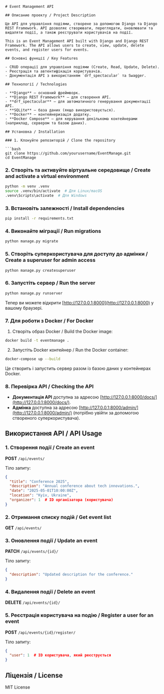 ```
# Event Management API

## Описание проекту / Project Description

Це API для управління подіями, створене за допомогою Django та Django REST Framework. API дозволяє створювати, переглядати, оновлювати та видаляти події, а також реєструвати користувачів на події.

This is an Event Management API built with Django and Django REST Framework. The API allows users to create, view, update, delete events, and register users for events.

## Основні функції / Key Features

- CRUD операції для управління подіями (Create, Read, Update, Delete).
- Реєстрація та автентифікація користувачів.
- Документація API з використанням `drf_spectacular` та Swagger.

## Технології / Technologies

- **Django** — основний фреймворк.
- **Django REST Framework** — для створення API.
- **drf_spectacular** — для автоматичного генерування документації API.
- **SQLite** — база даних (якщо використовується).
- **Docker** — контейнеризація додатку.
- **Docker Compose** — для керування декількома контейнерами (наприклад, сервером та базою даних).

## Установка / Installation

### 1. Клонуйте репозиторій / Clone the repository

```bash
git clone https://github.com/yourusername/EventManage.git
cd EventManage
```

### 2. Створіть та активуйте віртуальне середовище / Create and activate a virtual environment

```bash
python -m venv .venv
source .venv/bin/activate  # Для Linux/macOS
.venv\Scripts\activate  # Для Windows
```

### 3. Встановіть залежності / Install dependencies

```bash
pip install -r requirements.txt
```

### 4. Виконайте міграції / Run migrations

```bash
python manage.py migrate
```

### 5. Створіть суперкористувача для доступу до адмінки / Create a superuser for admin access

```bash
python manage.py createsuperuser
```

### 6. Запустіть сервер / Run the server

```bash
python manage.py runserver
```

Тепер ви можете відкрити [http://127.0.0.1:8000](http://127.0.0.1:8000) у вашому браузері.

### 7. Для роботи з Docker / For Docker

1. Створіть образ Docker / Build the Docker image:

```bash
docker build -t eventmanage .
```

2. Запустіть Docker контейнер / Run the Docker container:

```bash
docker-compose up --build
```

Це створить і запустить сервер разом із базою даних у контейнерах Docker. 

### 8. Перевірка API / Checking the API

- **Документація API** доступна за адресою [http://127.0.0.1:8000/docs/](http://127.0.0.1:8000/docs/).
- **Адмінка** доступна за адресою [http://127.0.0.1:8000/admin/](http://127.0.0.1:8000/admin/) (потрібно увійти за допомогою створеного суперкористувача).

## Використання API / API Usage

### 1. Створення події / Create an event

**POST** `/api/events/`

Тіло запиту:

```json
{
  "title": "Conference 2025",
  "description": "Annual conference about tech innovations.",
  "date": "2025-05-01T10:00:00Z",
  "location": "Kyiv, Ukraine",
  "organizer": 1  # ID організатора (користувача)
}
```

### 2. Отримання списку подій / Get event list

**GET** `/api/events/`

### 3. Оновлення події / Update an event

**PATCH** `/api/events/{id}/`

Тіло запиту:

```json
{
  "description": "Updated description for the conference."
}
```

### 4. Видалення події / Delete an event

**DELETE** `/api/events/{id}/`

### 5. Реєстрація користувача на подію / Register a user for an event

**POST** `/api/events/{id}/register/`

Тіло запиту:

```json
{
  "user": 1  # ID користувача, який реєструється
}
```

## Ліцензія / License

MIT License


